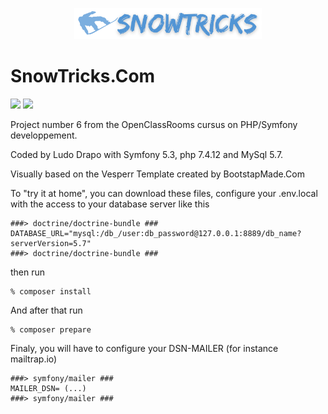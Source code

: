 <p align="center">
  <img src="public/assets/img/snowtricks-logo.png" alt="logo snowtricks" width="300"/>
</p>

# SnowTricks.Com

<a href="https://codeclimate.com/github/codeclimate/codeclimate/maintainability"><img src="https://api.codeclimate.com/v1/badges/a99a88d28ad37a79dbf6/maintainability" /></a>
<a href="https://codeclimate.com/github/codeclimate/codeclimate/test_coverage"><img src="https://api.codeclimate.com/v1/badges/a99a88d28ad37a79dbf6/test_coverage" /></a>

Project number 6 from the OpenClassRooms cursus on PHP/Symfony developpement.

Coded by Ludo Drapo with Symfony 5.3, php 7.4.12 and MySql 5.7.

Visually based on the Vesperr Template created by BootstapMade.Com

To "try it at home", you can download these files, configure your .env.local with the access to your database server like this
```
###> doctrine/doctrine-bundle ###
DATABASE_URL="mysql:/db_/user:db_password@127.0.0.1:8889/db_name?serverVersion=5.7"
###> doctrine/doctrine-bundle ###
```
then run
```
% composer install
```
And after that run
```
% composer prepare
```
Finaly, you will have to configure your DSN-MAILER (for instance mailtrap.io)
```
###> symfony/mailer ###
MAILER_DSN= (...)
###> symfony/mailer ###
```

